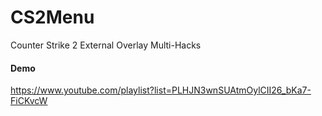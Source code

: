 # CS2Menu
Counter Strike 2 External Overlay Multi-Hacks

#### Demo
https://www.youtube.com/playlist?list=PLHJN3wnSUAtmOylCII26_bKa7-FiCKvcW
